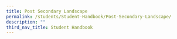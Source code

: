 ```yaml
---
title: Post Secondary Landscape
permalink: /students/Student-Handbook/Post-Secondary-Landscape/
description: ""
third_nav_title: Student Handbook
---
```

